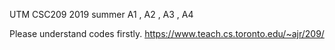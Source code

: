UTM CSC209 2019 summer
A1 , A2 , A3 , A4

Please understand codes firstly.
https://www.teach.cs.toronto.edu/~ajr/209/
